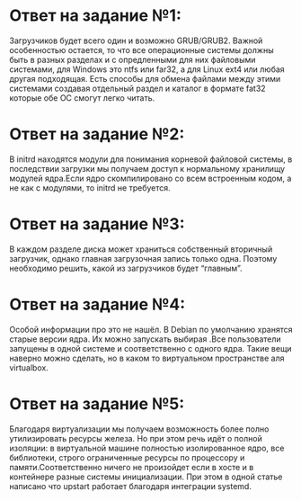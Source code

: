 # Ответ на задание №1:
Загрузчиков будет всего один и возможно GRUB/GRUB2. Важной особенностью остается, то что все операционные системы должны быть в разных разделах и с опредленными для них файловыми системами, для Windows это ntfs или far32, а для Linux ext4 или любая другая подходящая. Есть cпособы для обмена файлами между этими системами создавая отдельный раздел и каталог в формате fat32 которые обе ОС смогут легко читать.
# Ответ на задание №2:
В initrd находятся модули для  понимания корневой файловой системы, в последствии загрузки мы получаем доступ к нормальному хранилищу модулей ядра.Если  ядро скомпилировано со всем встроенным кодом, а не как с модулями, то initrd не требуется.
# Ответ на задание №3:
В каждом разделе диска может храниться собственный вторичный загрузчик, однако главная загрузочная запись только одна. Поэтому необходимо решить, какой из загрузчиков будет “главным”.
# Ответ на задание №4:
Особой информации про это не нашёл. В Debian по умолчанию  хранятся старые версии ядра. Их можно запускать выбирая .Все пользователи запущены в одной системе и соответственно с одного ядра. Такие вещи наверно можно сделать, но в каком то виртуальном пространстве аля virtualbox.
# Ответ на задание №5:
Благодаря виртуализации мы получаем возможность более полно утилизировать ресурсы железа. Но при этом речь идёт о полной изоляции: в виртуальной машине полностью изолированное ядро, все библиотеки, строго ограниченные ресурсы по процессору и памяти.Соответственно  ничего не произойдет если в хосте и в контейнере разные системы инициализации. При этом в одной статье написано что upstart работает благодаря интеграции  systemd.
